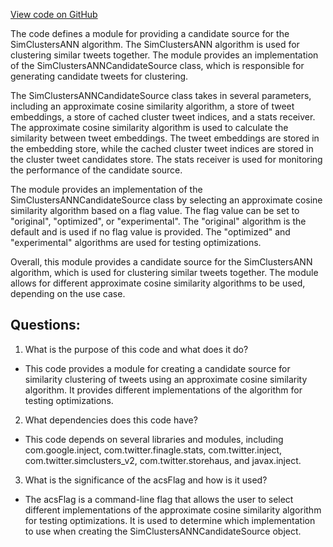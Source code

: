 [View code on GitHub](https://github.com/misbahsy/the-algorithm/simclusters-ann/server/src/main/scala/com/twitter/simclustersann/modules/SimClustersANNCandidateSourceModule.scala)

The code defines a module for providing a candidate source for the SimClustersANN algorithm. The SimClustersANN algorithm is used for clustering similar tweets together. The module provides an implementation of the SimClustersANNCandidateSource class, which is responsible for generating candidate tweets for clustering.

The SimClustersANNCandidateSource class takes in several parameters, including an approximate cosine similarity algorithm, a store of tweet embeddings, a store of cached cluster tweet indices, and a stats receiver. The approximate cosine similarity algorithm is used to calculate the similarity between tweet embeddings. The tweet embeddings are stored in the embedding store, while the cached cluster tweet indices are stored in the cluster tweet candidates store. The stats receiver is used for monitoring the performance of the candidate source.

The module provides an implementation of the SimClustersANNCandidateSource class by selecting an approximate cosine similarity algorithm based on a flag value. The flag value can be set to "original", "optimized", or "experimental". The "original" algorithm is the default and is used if no flag value is provided. The "optimized" and "experimental" algorithms are used for testing optimizations.

Overall, this module provides a candidate source for the SimClustersANN algorithm, which is used for clustering similar tweets together. The module allows for different approximate cosine similarity algorithms to be used, depending on the use case.
## Questions: 
 1. What is the purpose of this code and what does it do?
- This code provides a module for creating a candidate source for similarity clustering of tweets using an approximate cosine similarity algorithm. It provides different implementations of the algorithm for testing optimizations.

2. What dependencies does this code have?
- This code depends on several libraries and modules, including com.google.inject, com.twitter.finagle.stats, com.twitter.inject, com.twitter.simclusters_v2, com.twitter.storehaus, and javax.inject.

3. What is the significance of the acsFlag and how is it used?
- The acsFlag is a command-line flag that allows the user to select different implementations of the approximate cosine similarity algorithm for testing optimizations. It is used to determine which implementation to use when creating the SimClustersANNCandidateSource object.
